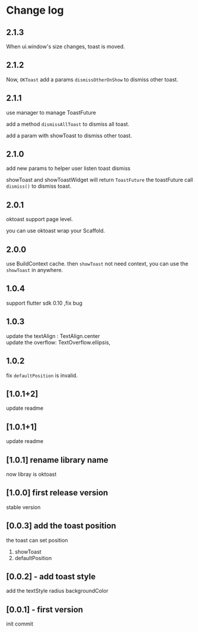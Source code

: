 # Change log

## 2.1.3

When ui.window's size changes, toast is moved.

## 2.1.2

Now, `OKToast` add a params `dismissOtherOnShow` to dismiss other toast.

## 2.1.1

use manager to manage ToastFuture

add a method `dismissAllToast` to dismiss all toast.

add a param with showToast to dismiss other toast.

## 2.1.0

add new params to helper user listen toast dismiss

showToast and showToastWidget will return `ToastFuture` the toastFuture call `dismiss()` to dismiss toast.

## 2.0.1

oktoast support page level.

you can use oktoast wrap your Scaffold.

## 2.0.0

use BuildContext cache. then `showToast` not need context, you can use the `showToast` in anywhere.

## 1.0.4

support flutter sdk 0.10 ,fix bug

## 1.0.3

update the textAlign : TextAlign.center  
update the overflow: TextOverflow.ellipsis,

## 1.0.2

fix `defaultPosition` is invalid.

## [1.0.1+2]

update readme

## [1.0.1+1]

update readme

## [1.0.1] rename library name

now libray is oktoast

## [1.0.0] first release version

stable version

## [0.0.3] add the toast position

the toast can set position

1.  showToast
2.  defaultPosition

## [0.0.2] - add toast style

add the textStyle
radius
backgroundColor

## [0.0.1] - first version

init commit
